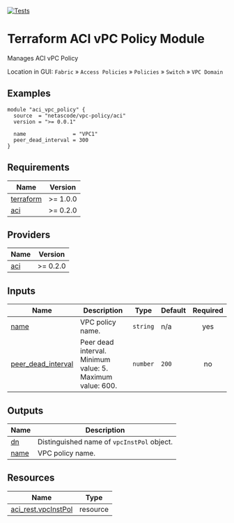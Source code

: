 <!-- BEGIN_TF_DOCS -->
[![Tests](https://github.com/netascode/terraform-aci-vpc-policy/actions/workflows/test.yml/badge.svg)](https://github.com/netascode/terraform-aci-vpc-policy/actions/workflows/test.yml)

# Terraform ACI vPC Policy Module

Manages ACI vPC Policy

Location in GUI:
`Fabric` » `Access Policies` » `Policies` » `Switch` » `VPC Domain`

## Examples

```hcl
module "aci_vpc_policy" {
  source  = "netascode/vpc-policy/aci"
  version = ">= 0.0.1"

  name               = "VPC1"
  peer_dead_interval = 300
}

```

## Requirements

| Name | Version |
|------|---------|
| <a name="requirement_terraform"></a> [terraform](#requirement\_terraform) | >= 1.0.0 |
| <a name="requirement_aci"></a> [aci](#requirement\_aci) | >= 0.2.0 |

## Providers

| Name | Version |
|------|---------|
| <a name="provider_aci"></a> [aci](#provider\_aci) | >= 0.2.0 |

## Inputs

| Name | Description | Type | Default | Required |
|------|-------------|------|---------|:--------:|
| <a name="input_name"></a> [name](#input\_name) | VPC policy name. | `string` | n/a | yes |
| <a name="input_peer_dead_interval"></a> [peer\_dead\_interval](#input\_peer\_dead\_interval) | Peer dead interval. Minimum value: 5. Maximum value: 600. | `number` | `200` | no |

## Outputs

| Name | Description |
|------|-------------|
| <a name="output_dn"></a> [dn](#output\_dn) | Distinguished name of `vpcInstPol` object. |
| <a name="output_name"></a> [name](#output\_name) | VPC policy name. |

## Resources

| Name | Type |
|------|------|
| [aci_rest.vpcInstPol](https://registry.terraform.io/providers/netascode/aci/latest/docs/resources/rest) | resource |
<!-- END_TF_DOCS -->